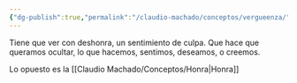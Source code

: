 ```yaml
---
{"dg-publish":true,"permalink":"/claudio-machado/conceptos/vergueenza/"}
---
```


Tiene que ver con deshonra, un sentimiento de culpa. Que hace que queramos ocultar, lo que hacemos, sentimos, deseamos, o creemos.

Lo opuesto es la  [[Claudio Machado/Conceptos/Honra\|Honra]]